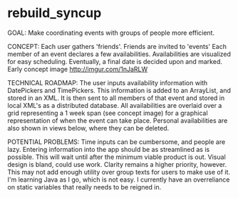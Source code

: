 # rebuild_syncup

GOAL:
  Make coordinating events with groups of people more efficient.

CONCEPT:
  Each user gathers 'friends'.  Friends are invited to 'events'  Each member of an event declares a few availabilities.  Availabilities are visualized for easy scheduling.  Eventually, a final date is decided upon and marked.
  Early concept image http://imgur.com/1nJaRLW
  
TECHNICAL ROADMAP:
  The user inputs availability information with DatePickers and TimePickers.  This information is added to an ArrayList<HashMap>, and stored in an XML.  It is then sent to all members of that event and stored in local XML's as a distributed database.
  All availabilities are overlaid over a grid representing a 1 week span (see concept image) for a graphical representation of when the event can take place.  Personal availabilities are also shown in views below, where they can be deleted.
  
POTENTIAL PROBLEMS:
  Time inputs can be cumbersome, and people are lazy.  Entering information into the app should be as streamlined as is possible.  This will wait until after the minimum viable product is out.
  Visual design is bland, could use work.  Clarity remains a higher priority, however.
  This may not add enough utility over group texts for users to make use of it.
  I'm learning Java as I go, which is not easy.  I currently have an overreliance on static variables that really needs to be reigned in.
